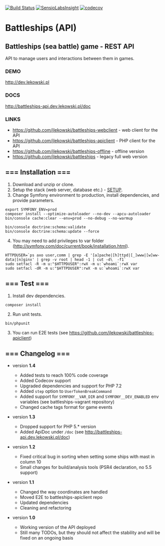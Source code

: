 [![Build Status](https://travis-ci.org/jlekowski/battleships-api.svg?branch=master)](https://travis-ci.org/jlekowski/battleships-api)
[![SensioLabsInsight](https://insight.sensiolabs.com/projects/88d176ba-ffc7-4241-b74b-79ee9d387063/mini.png)](https://insight.sensiolabs.com/projects/88d176ba-ffc7-4241-b74b-79ee9d387063)
[![codecov](https://codecov.io/gh/jlekowski/battleships-api/branch/master/graph/badge.svg)](https://codecov.io/gh/jlekowski/battleships-api)

# Battleships (API)

## Battleships (sea battle) game - REST API
API to manage users and interactions between them in games.

### DEMO
http://dev.lekowski.pl

### DOCS
http://battleships-api.dev.lekowski.pl/doc

### LINKS
* https://github.com/jlekowski/battleships-webclient - web client for the API
* https://github.com/jlekowski/battleships-apiclient - PHP client for the API
* https://github.com/jlekowski/battleships-offline - offline version
* https://github.com/jlekowski/battleships - legacy full web version

## === Installation ===
1. Download and unzip or clone.
2. Setup the stack (web server, database etc.) - [SETUP](SETUP.md).
3. Change Symfony environment to production, install dependencies, and provide parameters.
```
export SYMFONY_ENV=prod
composer install --optimize-autoloader --no-dev --apcu-autoloader
bin/console cache:clear --env=prod --no-debug --no-warmup

bin/console doctrine:schema:validate
bin/console doctrine:schema:update --force
```
4. You may need to add privileges to var folder (http://symfony.com/doc/current/book/installation.html).
```
HTTPDUSER=`ps axo user,comm | grep -E '[a]pache|[h]ttpd|[_]www|[w]ww-data|[n]ginx' | grep -v root | head -1 | cut -d\  -f1`
sudo setfacl -R -m u:"$HTTPDUSER":rwX -m u:`whoami`:rwX var
sudo setfacl -dR -m u:"$HTTPDUSER":rwX -m u:`whoami`:rwX var
```

## === Test ===
1. Install dev dependencies.
```
composer install
```
2. Run unit tests.
```
bin/phpunit
```
3. You can run E2E tests (see https://github.com/jlekowski/battleships-apiclient)

## === Changelog ===
* version **1.4**
  * Added tests to reach 100% code coverage
  * Added Codecov support
  * Upgraded dependencies and support for PHP 7.2
  * Added `step` option to `UserTokenBreakCommand`
  * Added support for `SYMFONY__VAR_DIR` and `SYMFONY__DEV_ENABLED` env variables (see battleships-vagrant repository)
  * Changed cache tags format for game events

* version **1.3**
  * Dropped support for PHP 5.* version
  * Added ApiDoc under `/doc` (see http://battleships-api.dev.lekowski.pl/doc)

* version **1.2**
  * Fixed critical bug in sorting when setting some ships with mast in column 10
  * Small changes for build/analysis tools (PSR4 declaration, no 5.5 support)

* version **1.1**
  * Changed the way coordinates are handled
  * Moved E2E to battleships-apiclient repo
  * Updated dependencies
  * Cleaning and refactoring

* version **1.0**
  * Working version of the API deployed
  * Still many TODOs, but they should not affect the stability and will be fixed on an ongoing basis
